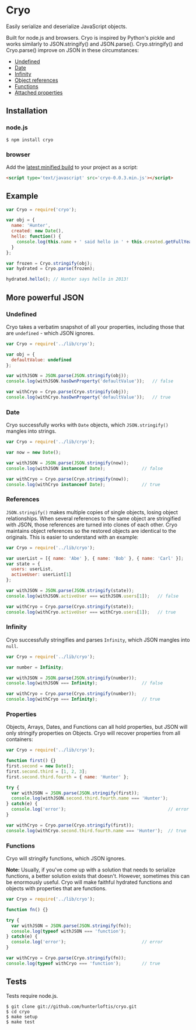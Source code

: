 # Cryo

Easily serialize and deserialize JavaScript objects.

Built for node.js and browsers. Cryo is inspired by Python's pickle and works similarly to JSON.stringify() and JSON.parse().
Cryo.stringify() and Cryo.parse() improve on JSON in these circumstances:

- [Undefined](#undefined)
- [Date](#date)
- [Infinity](#infinity)
- [Object references](#references)
- [Functions](#functions)
- [Attached properties](#properties)

## Installation

### node.js

```
$ npm install cryo
```

### browser

Add the [latest minified build](https://github.com/hunterloftis/cryo/tree/master/build) to your project as a script:

```html
<script type='text/javascript' src='cryo-0.0.3.min.js'></script>
```

## Example

```js
var Cryo = require('cryo');

var obj = {
  name: 'Hunter',
  created: new Date(),
  hello: function() {
    console.log(this.name + ' said hello in ' + this.created.getFullYear() + '!');
  }
};

var frozen = Cryo.stringify(obj);
var hydrated = Cryo.parse(frozen);

hydrated.hello(); // Hunter says hello in 2013!
```

## More powerful JSON

### Undefined

Cryo takes a verbatim snapshot of all your properties, including those that are `undefined` - which JSON ignores.

```js
var Cryo = require('../lib/cryo');

var obj = {
  defaultValue: undefined
};

var withJSON = JSON.parse(JSON.stringify(obj));
console.log(withJSON.hasOwnProperty('defaultValue'));   // false

var withCryo = Cryo.parse(Cryo.stringify(obj));
console.log(withCryo.hasOwnProperty('defaultValue'));   // true
```

### Date

Cryo successfully works with `Date` objects, which `JSON.stringify()` mangles into strings.

```js
var Cryo = require('../lib/cryo');

var now = new Date();

var withJSON = JSON.parse(JSON.stringify(now));
console.log(withJSON instanceof Date);              // false

var withCryo = Cryo.parse(Cryo.stringify(now));
console.log(withCryo instanceof Date);              // true
```

### References

`JSON.stringify()` makes multiple copies of single objects, losing object relationships.
When several references to the same object are stringified with JSON, those references are turned into clones of each other.
Cryo maintains object references so the restored objects are identical to the originals.
This is easier to understand with an example:

```js
var Cryo = require('../lib/cryo');

var userList = [{ name: 'Abe' }, { name: 'Bob' }, { name: 'Carl' }];
var state = {
  users: userList,
  activeUser: userList[1]
};

var withJSON = JSON.parse(JSON.stringify(state));
console.log(withJSON.activeUser === withJSON.users[1]);   // false

var withCryo = Cryo.parse(Cryo.stringify(state));
console.log(withCryo.activeUser === withCryo.users[1]);   // true
```

### Infinity

Cryo successfully stringifies and parses `Infinity`, which JSON mangles into `null`.

```js
var Cryo = require('../lib/cryo');

var number = Infinity;

var withJSON = JSON.parse(JSON.stringify(number));
console.log(withJSON === Infinity);                 // false

var withCryo = Cryo.parse(Cryo.stringify(number));
console.log(withCryo === Infinity);                 // true
```

### Properties

Objects, Arrays, Dates, and Functions can all hold properties, but JSON will only stringify properties on Objects.
Cryo will recover properties from all containers:

```js
var Cryo = require('../lib/cryo');

function first() {}
first.second = new Date();
first.second.third = [1, 2, 3];
first.second.third.fourth = { name: 'Hunter' };

try {
  var withJSON = JSON.parse(JSON.stringify(first));
  console.log(withJSON.second.third.fourth.name === 'Hunter');
} catch(e) {
  console.log('error');                                       // error
}

var withCryo = Cryo.parse(Cryo.stringify(first));
console.log(withCryo.second.third.fourth.name === 'Hunter');  // true
```

### Functions

Cryo will stringify functions, which JSON ignores.

**Note:** Usually, if you've come up with a solution that needs to serialize functions, a better solution exists that doesn't.
However, sometimes this can be enormously useful.
Cryo will make faithful hydrated functions and objects with properties that are functions.

```js
var Cryo = require('../lib/cryo');

function fn() {}

try {
  var withJSON = JSON.parse(JSON.stringify(fn));
  console.log(typeof withJSON === 'function');
} catch(e) {
  console.log('error');                             // error
}

var withCryo = Cryo.parse(Cryo.stringify(fn));
console.log(typeof withCryo === 'function');        // true
```

## Tests

Tests require node.js.

```
$ git clone git://github.com/hunterloftis/cryo.git
$ cd cryo
$ make setup
$ make test
```